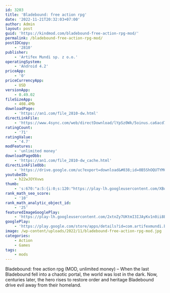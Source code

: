 ```yaml
---
id: 3203
title: 'Bladebound: free action rpg'
date: '2022-11-21T20:32:03+07:00'
author: Admin
layout: post
guid: 'https://kindmod.com/bladebound-free-action-rpg-mod/'
permalink: /bladebound-free-action-rpg-mod/
postIDCopy:
    - '2810'
publisher:
    - 'Artifex Mundi sp. z o.o.'
operatingSystem:
    - 'Android 4.2'
priceApp:
    - '0'
priceCurrencyApp:
    - USD
versionApp:
    - 0.49.02
fileSizeApp:
    - 408.4Mb
downloadPage:
    - 'https://an1.com/file_2810-dw.html'
directLinkFile:
    - 'https://www.4sync.com/web/directDownload/lYpSz0Wk/5oinus.ca6acd76cb9e68764644ca8a602b3332'
ratingCount:
    - '71'
ratingValue:
    - '4.7'
modFeatures:
    - 'unlimited money'
downloadPageObb:
    - 'https://an1.com/file_2810-dw_cache.html'
directLinkFileObb:
    - 'https://drive.google.com/uc?export=download&#038;id=0B5ShOQUTYMCfaVJ3YjNnbEVtaEU'
youtubeID:
    - h22wJOYXvws
thumb:
    - 's:670:"a:5:{i:0;s:120:"https://play-lh.googleusercontent.com/XBqLkzYjIMGSQEePXRaASJ-6MtleYtPkUp_fzEkk12AYy30JQkFPdiLvgimMZfnOeH8=w2560-h1440-rw";i:1;s:120:"https://play-lh.googleusercontent.com/mhU-Vv8aQjfcEkOpizBF6ZBBfoMF5oylbfT_KkfAfQ2k_AsGxhwu9J-7zDzlI5NyA4Q=w2560-h1440-rw";i:2;s:120:"https://play-lh.googleusercontent.com/mbDX5ru3zu679SbYSixJArutLefQkthau0Qvlm7oGvebfDG1wS_t5Uw6mG_49EyZ8Qs=w2560-h1440-rw";i:3;s:119:"https://play-lh.googleusercontent.com/cTk7Q-laz6wpTXHag4-cDyO5DgqNQLrUuhvLvOyOpi-2Q-HtCHUZmj1J16SmdxsQlA=w2560-h1440-rw";i:4;s:120:"https://play-lh.googleusercontent.com/rCQob3M27KEpit5SP_Kc7Tl4Wokrtqcsuf50_JQsivzvfIQ3khYVtl2N5gUeXqmYR84=w2560-h1440-rw";}";'
rank_math_seo_score:
    - '10'
rank_math_analytic_object_id:
    - '25'
featuredImageGooglePlay:
    - 'https://play-lh.googleusercontent.com/2xtnZy7UKtmI3IJAyKv1n0ii8BIhI_FhBdxqYQ_2ifZFlWD6rD5A2uzYXkBU1tbeTA'
googlePlay:
    - 'https://play.google.com/store/apps/details?id=com.artifexmundi.balefire'
image: /wp-content/uploads/2022/11/bladebound-free-action-rpg-mod.jpg
categories:
    - Action
    - Games
tags:
    - mods
---
```


Bladebound: free action rpg (MOD, unlimited money) – When the last Bladebound fell into a chaotic portal, the world was lost in the dark. Now, centuries later, the hero rises to restore order and heritage Bladebound drive evil away from their homeland.